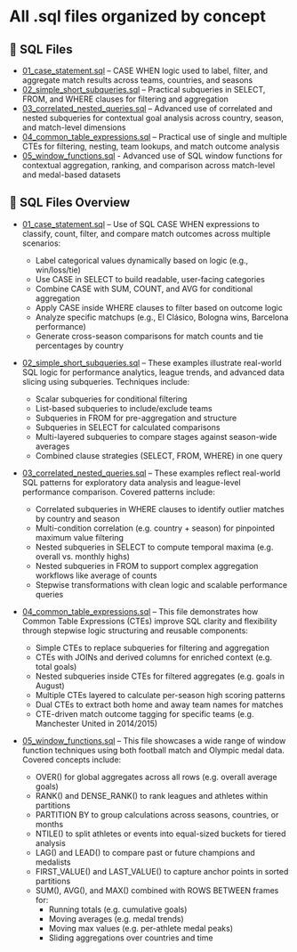 # All .sql files organized by concept

## 📄 SQL Files
- [01_case_statement.sql](01_case_statement.sql) – CASE WHEN logic used to label, filter, and aggregate match results across teams, countries, and seasons
- [02_simple_short_subqueries.sql](02_simple_short_subqueries.sql) – Practical subqueries in SELECT, FROM, and WHERE clauses for filtering and aggregation
- [03_correlated_nested_queries.sql](03_correlated_nested_queries.sql) – Advanced use of correlated and nested subqueries for contextual goal analysis across country, season, and match-level dimensions
- [04_common_table_expressions.sql](04_common_table_expressions.sql) – Practical use of single and multiple CTEs for filtering, nesting, team lookups, and match outcome analysis
- [05_window_functions.sql](05_window_functions.sql) - Advanced use of SQL window functions for contextual aggregation, ranking, and comparison across match-level and medal-based datasets


## 📄 SQL Files Overview

* [01_case_statement.sql](01_case_statement.sql) – Use of SQL CASE WHEN expressions to classify, count, filter, and compare match outcomes across multiple scenarios:

  * Label categorical values dynamically based on logic (e.g., win/loss/tie)
  * Use CASE in SELECT to build readable, user-facing categories
  * Combine CASE with SUM, COUNT, and AVG for conditional aggregation
  * Apply CASE inside WHERE clauses to filter based on outcome logic
  * Analyze specific matchups (e.g., El Clásico, Bologna wins, Barcelona performance)
  * Generate cross-season comparisons for match counts and tie percentages by country

* [02_simple_short_subqueries.sql](02_simple_short_subqueries.sql) – These examples illustrate real-world SQL logic for performance analytics, league trends, and advanced data slicing using subqueries. Techniques include:

  * Scalar subqueries for conditional filtering
  * List-based subqueries to include/exclude teams
  * Subqueries in FROM for pre-aggregation and structure
  * Subqueries in SELECT for calculated comparisons
  * Multi-layered subqueries to compare stages against season-wide averages
  * Combined clause strategies (SELECT, FROM, WHERE) in one query

* [03_correlated_nested_queries.sql](03_correlated_nested_queries.sql) – These examples reflect real-world SQL patterns for exploratory data analysis and league-level performance comparison. Covered patterns include:

  * Correlated subqueries in WHERE clauses to identify outlier matches by country and season
  * Multi-condition correlation (e.g. country + season) for pinpointed maximum value filtering
  * Nested subqueries in SELECT to compute temporal maxima (e.g. overall vs. monthly highs)
  * Nested subqueries in FROM to support complex aggregation workflows like average of counts
  * Stepwise transformations with clean logic and scalable performance queries

* [04_common_table_expressions.sql](04_common_table_expressions.sql) – This file demonstrates how Common Table Expressions (CTEs) improve SQL clarity and flexibility through stepwise logic structuring and reusable components:

  * Simple CTEs to replace subqueries for filtering and aggregation
  * CTEs with JOINs and derived columns for enriched context (e.g. total goals)
  * Nested subqueries inside CTEs for filtered aggregates (e.g. goals in August)
  * Multiple CTEs layered to calculate per-season high scoring patterns
  * Dual CTEs to extract both home and away team names for matches
  * CTE-driven match outcome tagging for specific teams (e.g. Manchester United in 2014/2015)
 
* [05_window_functions.sql](05_window_functions.sql) – This file showcases a wide range of window function techniques using both football match and Olympic medal data. Covered concepts include:

  * OVER() for global aggregates across all rows (e.g. overall average goals)
  * RANK() and DENSE_RANK() to rank leagues and athletes within partitions
  * PARTITION BY to group calculations across seasons, countries, or months
  * NTILE() to split athletes or events into equal-sized buckets for tiered analysis
  * LAG() and LEAD() to compare past or future champions and medalists
  * FIRST_VALUE() and LAST_VALUE() to capture anchor points in sorted partitions
  * SUM(), AVG(), and MAX() combined with ROWS BETWEEN frames for:
      * Running totals (e.g. cumulative goals)
      * Moving averages (e.g. medal trends)
      * Moving max values (e.g. per-athlete medal peaks)
      * Sliding aggregations over countries and time

